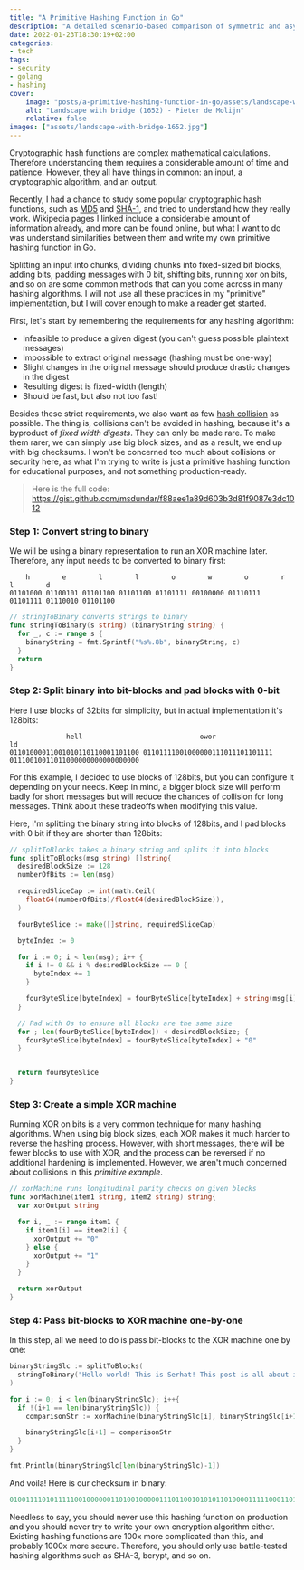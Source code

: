 ```yaml
---
title: "A Primitive Hashing Function in Go"
description: "A detailed scenario-based comparison of symmetric and asymmetric encryption methods."
date: 2022-01-23T18:30:19+02:00
categories:
- tech
tags:
- security
- golang
- hashing
cover:
    image: "posts/a-primitive-hashing-function-in-go/assets/landscape-with-bridge-1652.jpg"
    alt: "Landscape with bridge (1652) - Pieter de Molijn"
    relative: false
images: ["assets/landscape-with-bridge-1652.jpg"]
---
```


Cryptographic hash functions are complex mathematical calculations. Therefore understanding them requires a considerable
amount of time and patience. However, they all have things in common: an input, a cryptographic algorithm, and an output.

Recently, I had a chance to study some popular cryptographic hash functions, such as
[MD5](https://en.wikipedia.org/wiki/MD5) and [SHA-1](https://en.wikipedia.org/wiki/SHA-1), and tried to understand how
they really work. Wikipedia pages I linked include a considerable amount of information already, and more can be found
online, but what I want to do was understand similarities between them and write my own primitive hashing
function in Go.

Splitting an input into chunks, dividing chunks into fixed-sized bit blocks, adding bits, padding messages with 0 bit,
shifting bits, running xor on bits, and so on are some common methods that can you come across in many hashing
algorithms. I will not use all these practices in my "primitive" implementation, but I will cover enough to make a
reader get started.

First, let's start by remembering the requirements for any hashing algorithm:
  - Infeasible to produce a given digest (you can't guess possible plaintext messages)
  - Impossible to extract original message (hashing must be one-way)
  - Slight changes in the original message should produce drastic changes in the digest
  - Resulting digest is fixed-width (length)
  - Should be fast, but also not too fast!

Besides these strict requirements, we also want as few [hash collision](https://en.wikipedia.org/wiki/Hash_collision) as
possible. The thing is, collisions can't be avoided in hashing, because it's a byproduct of _fixed width digests_. They
can only be made rare. To make them rarer, we can simply use big block sizes, and as a result, we end up with
big checksums. I won't be concerned too much about collisions or security here, as what I'm trying to write is just a
primitive hashing function for educational purposes, and not something production-ready.

> Here is the full code: https://gist.github.com/msdundar/f88aee1a89d603b3d81f9087e3dc1012

### Step 1: Convert string to binary

We will be using a binary representation to run an XOR machine later. Therefore, any input needs to be converted to
binary first:

```
    h        e        l        l        o        w        o        r       l        d
01101000 01100101 01101100 01101100 01101111 00100000 01110111 01101111 01110010 01101100
```

```go
// stringToBinary converts strings to binary
func stringToBinary(s string) (binaryString string) {
  for _, c := range s {
    binaryString = fmt.Sprintf("%s%.8b", binaryString, c)
  }
  return 
}
```

### Step 2: Split binary into bit-blocks and pad blocks with 0-bit

Here I use blocks of 32bits for simplicity, but in actual implementation it's 128bits:

```
              hell                             owor                             ld
01101000011001010110110001101100 01101111001000000111011101101111 01110010011011000000000000000000
```

For this example, I decided to use blocks of 128bits, but you can configure it depending on your needs. Keep in mind,
a bigger block size will perform badly for short messages but will reduce the chances of collision for long messages.
Think about these tradeoffs when modifying this value.

Here, I'm splitting the binary string into blocks of 128bits, and I pad blocks with 0 bit if they are shorter than
128bits:

```go
// splitToBlocks takes a binary string and splits it into blocks
func splitToBlocks(msg string) []string{
  desiredBlockSize := 128
  numberOfBits := len(msg)

  requiredSliceCap := int(math.Ceil(
    float64(numberOfBits)/float64(desiredBlockSize)),
  )

  fourByteSlice := make([]string, requiredSliceCap)

  byteIndex := 0

  for i := 0; i < len(msg); i++ {
    if i != 0 && i % desiredBlockSize == 0 {
      byteIndex += 1
    }

    fourByteSlice[byteIndex] = fourByteSlice[byteIndex] + string(msg[i])
  }

  // Pad with 0s to ensure all blocks are the same size
  for ; len(fourByteSlice[byteIndex]) < desiredBlockSize; {
    fourByteSlice[byteIndex] = fourByteSlice[byteIndex] + "0"
  }


  return fourByteSlice
}
```

### Step 3: Create a simple XOR machine

Running XOR on bits is a very common technique for many hashing algorithms. When using big block sizes, each XOR
makes it much harder to reverse the hashing process. However, with short messages, there will be fewer blocks to use
with XOR, and the process can be reversed if no additional hardening is implemented. However, we aren't much concerned
about collisions in this _primitive example_.

```go
// xorMachine runs longitudinal parity checks on given blocks
func xorMachine(item1 string, item2 string) string{
  var xorOutput string

  for i, _ := range item1 {
    if item1[i] == item2[i] {
      xorOutput += "0"
    } else {
      xorOutput += "1"
    }
  }

  return xorOutput
}
```

### Step 4: Pass bit-blocks to XOR machine one-by-one

In this step, all we need to do is pass bit-blocks to the XOR machine one by one:

```go
binaryStringSlc := splitToBlocks(
  stringToBinary("Hello world! This is Serhat! This post is all about implementing a primitive hashing function in Go."),
)

for i := 0; i < len(binaryStringSlc); i++{
  if !(i+1 == len(binaryStringSlc)) {
    comparisonStr := xorMachine(binaryStringSlc[i], binaryStringSlc[i+1])

    binaryStringSlc[i+1] = comparisonStr
  }
}

fmt.Println(binaryStringSlc[len(binaryStringSlc)-1])
```

And voila! Here is our checksum in binary:

```go
01001111010111110010000001101001000001110110010101011010000111110001101101011101000010110000100001010110000000010000011100011000
```

Needless to say, you should never use this hashing function on production and you should never try to write your own
encryption algorithm either. Existing hashing functions are 100x more complicated than this, and probably 1000x more
secure. Therefore, you should only use battle-tested hashing algorithms such as SHA-3, bcrypt, and so on.
